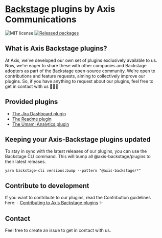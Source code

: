 # [Backstage](https://backstage.io) plugins by Axis Communications

![MIT license](https://img.shields.io/github/license/AxisCommunications/backstage-plugins)
[![Released packages](https://img.shields.io/badge/dynamic/json?url=https%3A%2F%2Fregistry.npmjs.com%2F-%2Fv1%2Fsearch%3Ftext%3D%40janus-idp&query=%24.objects.length&label=NPM%20packages)](https://www.npmjs.com/search?q=axis-backstage)

## What is Axis Backstage plugins?

At Axis, we've developed our own set of plugins exclusively available to us. Now, we're eager to share these with other companies and Backstage adopters as part of the Backstage open-source community. We're open to contributions and feature requests, aiming to collectively improve our plugins. So, if you have anything to request about our plugins, feel free to get in contact with us 👏🏻💯

## Provided plugins

- [The Jira Dashboard plugin](https://github.com/AxisCommunications/backstage-plugins/blob/main/plugins/jira-dashboard/README.md)
- [The Readme plugin](https://github.com/AxisCommunications/backstage-plugins/blob/main/plugins/readme/README.md)
- [The Umami Analytics plugin](https://github.com/AxisCommunications/backstage-plugins/blob/main/plugins/analytics-module-umami/README.md)

## Keeping your Axis-Backstage plugins updated

To stay in sync with the latest releases of our plugins, you can use the Backstage CLI command. This will bump all @axis-backstage/plugins to their latest releases.

    yarn backstage-cli versions:bump --pattern "@axis-backstage/*"

## Contribute to development

If you want to contribute to our plugins, read the Contribution guidelines here: - [Contributing to Axis Backstage plugins](https://github.com/AxisCommunications/backstage-plugins/blob/main/CONTRIBUTING.md) ✨

## Contact

Feel free to create an issue to get in contact with us.
